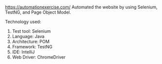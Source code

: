 https://automationexercise.com/ Automated the website by using Selenium, TestNG, and Page Object Model.

Technology used:
1. Test tool: Selenium
2. Language: Java
3. Architecture: POM
4. Framework: TestNG
5. IDE: IntelliJ
6. Web Driver: ChromeDriver
